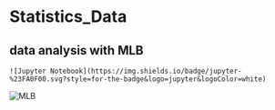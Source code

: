 # Statistics_Data

## data analysis with MLB

    ![Jupyter Notebook](https://img.shields.io/badge/jupyter-%23FA0F00.svg?style=for-the-badge&logo=jupyter&logoColor=white)
![MLB](https://img.shields.io/badge/mlb-041E42?style=for-the-badge&logo=mysql&logoColor=white)

